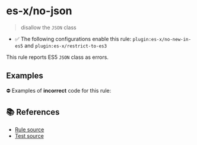 # es-x/no-json
> disallow the `JSON` class

- ✅ The following configurations enable this rule: `plugin:es-x/no-new-in-es5` and `plugin:es-x/restrict-to-es3`

This rule reports ES5 `JSON` class as errors.

## Examples

⛔ Examples of **incorrect** code for this rule:

<eslint-playground type="bad" code="/*eslint es-x/no-json: error */
var obj = JSON.parse(text)
var str = JSON.stringify(data)
" />

## 📚 References

- [Rule source](https://github.com/ota-meshi/eslint-plugin-es-x/blob/master/lib/rules/no-json.js)
- [Test source](https://github.com/ota-meshi/eslint-plugin-es-x/blob/master/tests/lib/rules/no-json.js)
